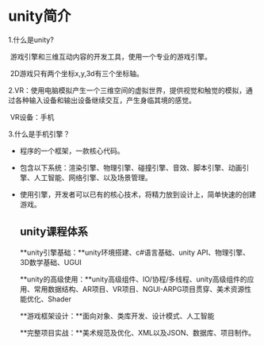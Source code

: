 # unity简介

1.什么是unity?

​	游戏引擎和三维互动内容的开发工具，使用一个专业的游戏引擎。

​	2D游戏只有两个坐标x,y,3d有三个坐标轴。 

2.VR：使用电脑模拟产生一个三维空间的虚拟世界，提供视觉和触觉的模拟，通过各种输入设备和输出设备继续交互，产生身临其境的感觉。

​	VR设备：手机

3.什么是手机引擎？

- 程序的一个框架，一款核心代码。

- 包含以下系统：渲染引擎、物理引擎、碰撞引擎、音效、脚本引擎、动画引擎、人工智能、网络引擎、以及场景管理。

- 使用引擎，开发者可以已有的核心技术，将精力放到设计上，简单快速的创建游戏。

  ## unity课程体系

  **unity引擎基础：**unity环境搭建、c#语言基础、unity API、物理引擎、3D数学基础、UGUI

  **unity的高级使用：**unity高级组件、IO/协程/多线程、unity高级组件的应用、常用数据结构、AR项目、VR项目、NGUI-ARPG项目贯穿、美术资源性能优化、Shader

  **游戏框架设计：**面向对象、类库开发、设计模式、人工智能

  **完整项目实战：**美术规范及优化、XML以及JSON、数据库、项目制作。

  



